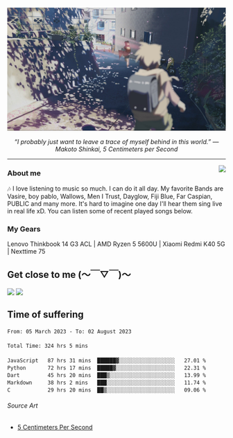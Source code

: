 ![header](asset/header.jpg)
<p align="center"><i>“I probably just want to leave a trace of myself behind in this world.” ― Makoto Shinkai, 5 Centimeters per Second</i></p>

---

<a href="https://open.spotify.com/playlist/6hyAjJOdQf5xbhQl3a3Kff?si=dc332f50a11744ab"><img align="right" display="inline-block" vertical-align="right" src="https://spotify-recently-played-readme.vercel.app/api?user=31v5dhuuhzkkvv4cqimaphde2x6i&count=5&width=350"></a>


### About me

🎶 I love listening to music so much. I can do it all day. My favorite Bands are Vasire, boy pablo, Wallows, Men I Trust, Dayglow, Fiji Blue, Far Caspian, PUBLIC and many more. It's hard to imagine one day I'll hear them sing live in real life xD. You can listen some of recent played songs below.

### My Gears

Lenovo Thinkbook 14 G3 ACL | AMD Ryzen 5 5600U | Xiaomi Redmi K40 5G | Nexttime 75 

## Get close to me (～￣▽￣)～

<div>
<a href="https://dsc.bio/JetEra"><img src="https://img.shields.io/badge/Discord-5865F2?style=for-the-badge&logo=discord&logoColor=white"></a> <a href="https://open.spotify.com/user/31v5dhuuhzkkvv4cqimaphde2x6i">
<img src="https://img.shields.io/badge/Spotify-1ED760?&style=for-the-badge&logo=spotify&logoColor=white"></a>
</div>

## Time of suffering

<!--START_SECTION:waka-->

```txt
From: 05 March 2023 - To: 02 August 2023

Total Time: 324 hrs 5 mins

JavaScript   87 hrs 31 mins  ██████▓░░░░░░░░░░░░░░░░░░   27.01 %
Python       72 hrs 17 mins  █████▓░░░░░░░░░░░░░░░░░░░   22.31 %
Dart         45 hrs 20 mins  ███▒░░░░░░░░░░░░░░░░░░░░░   13.99 %
Markdown     38 hrs 2 mins   ███░░░░░░░░░░░░░░░░░░░░░░   11.74 %
C            29 hrs 20 mins  ██▒░░░░░░░░░░░░░░░░░░░░░░   09.06 %
```

<!--END_SECTION:waka-->

###### Source Art

-  [5 Centimeters Per Second](https://wallhaven.cc/w/nrowq1)

